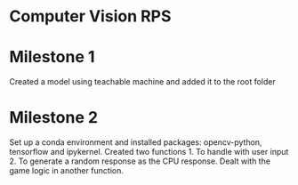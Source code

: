 # Computer Vision RPS

# Milestone 1
Created a model using teachable machine and added it to the root folder

# Milestone 2
Set up a conda environment and installed packages: opencv-python, tensorflow and ipykernel. Created two functions 1. To handle with user input 2. To generate a random response as the CPU response. Dealt with the game logic in another function.

